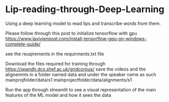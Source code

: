 # Lip-reading-through-Deep-Learning
Using a deep learning model to read lips and transcribe words from them.

Please follow through this post to initialize tensorflow with gpu
https://www.lavivienpost.com/install-tensorflow-gpu-on-windows-complete-guide/

see the reuqirements in the requirments.txt file

Download the files required for training through 
https://spandh.dcs.shef.ac.uk/gridcorpus/
save the videos and the alignemnts in a folder named data and under the speaker name as such
mainprojfolder/data/s1
mainprojectfolder/data/alignments/s1

Run the app through streamlit to see a visual representation of the main features of the ML model and how it sees the data
